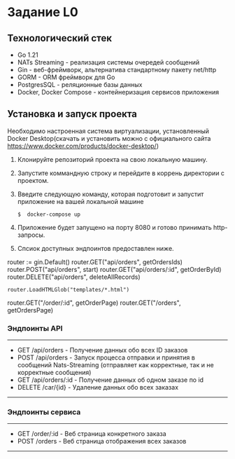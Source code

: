 # Задание L0

## Технологический стек
- Go 1.21
- NATs Streaming - реализация системы очередей сообщений
- Gin - веб-фреймворк, альтернатива стандартному пакету net/http
- GORM - ORM фреймворк для Go
- PostgresSQL - реляционные базы данных
- Docker, Docker Compose - контейнеризация сервисов приложения

## Установка и запуск проекта

Необходимо настроенная система виртуализации, установленный Docker Desktop(скачать и установить можно с официального сайта https://www.docker.com/products/docker-desktop/)

1. Клонируйте репозиторий проекта на свою локальную машину.
2. Запустите коммандную строку и перейдите в коррень директории с проектом.
3. Введите следующую команду, которая подготовит и запустит приложение на вашей локальной машине

   ```
   $  docker-compose up
   ```
4. Приложение будет запущено на порту 8080 и готово принимать http-запросы.
5. Спсиок доступных эндпоинтов предоставлен ниже.

router := gin.Default()
router.GET("api/orders", getOrdersIds)
router.POST("api/orders", start)
router.GET("api/orders/:id", getOrderById)
router.DELETE("api/orders", deleteAllRecords)

	router.LoadHTMLGlob("templates/*.html")

router.GET("/order/:id", getOrderPage)
router.GET("/orders", getOrdersPage)

### Эндпоинты API
---
- GET    /api/orders - Получение данных обо всех ID заказов
- POST   /api/orders - Запуск процесса отправки и принятия в сообщений Nats-Streaming (отправляет как корректные, так и не корректные сообщения)
- GET    /api/orders/:id - Получение данных об одном заказе по id
- DELETE /car/{id} - Удаление данных обо всех заказах
---
### Эндпоинты сервиса
---
- GET    /order/:id - Веб страница конкретного заказа
- POST   /orders - Веб страница отображения всех заказов
---
